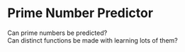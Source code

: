 # Prime Number Predictor
Can prime numbers be predicted?  
Can distinct functions be made with learning lots of them?  

